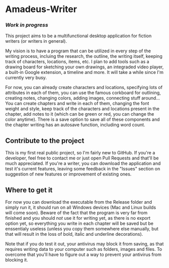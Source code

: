 # Amadeus-Writer
### *Work in progress*

  This project aims to be a multifunctional desktop application for fiction writers (or writers in general).
  
  My vision is to have a program that can be utilized in every step of the writing process, incluing the research, the outline, the writing itself, keeping track of characters, locations, items, etc. I plan to add tools such as a drawing board for sketching your own drawings, an integraded video player, a built-in Google extension, a timeline and more. It will take a while since I'm currently very busy.
  
  For now, you can already create characters and locations, specifying lots of attributes in each of them, you can use the famous corkboard for outlining, creating notes, changing colors, adding images, connecting stuff around... You can create chapters and write in each of them, changing the font weight and style, keep track of the characters and locations present in the chapter, add notes to it (which can be green or red, you can change the color anytime). There is a save option to save all of these components and the chapter writing has an autosave function, including word count.
  
## Contribute to the project
  
  This is my first real public project, so I'm fairly new to GitHub. If you're a developer, feel free to contact me or just open Pull Requests and that'll be much appreciated. If you're a writer, you can download the application and test it's current features, leaving some feedback in the "Issues" section on suggestion of new features or improvement of existing ones.
  
## Where to get it

  For now you can download the executable from the Release folder and simply run it, it should run on all Windows devices (Mac and Linux builds will come soon). Beware of the fact that the program is very far from finished and you should *not* use it for writing yet, as there is no export option yet, so everything you write in each chapter will be saved but be enssentialy useless (unless you copy them somewhere else manually, but that will result in the loss of bold, italic and underline decorations).

  Note that if you do test it out, your antivirus may block it from saving, as that requires writing data to your computer such as folders, images and files. To overcome that you'll have to figure out a way to prevent your antivirus from blocking it.
